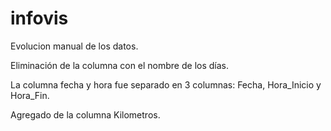 # infovis

Evolucion manual de los datos.

Eliminación de la columna con el nombre de los días.

La columna fecha y hora fue separado en 3 columnas: Fecha, Hora_Inicio y Hora_Fin.

Agregado de la columna Kilometros.
